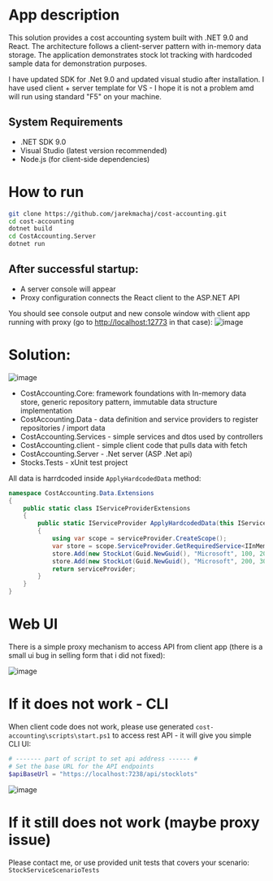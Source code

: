 # App description
This solution provides a cost accounting system built with .NET 9.0 and React. The architecture follows a client-server pattern with in-memory data storage. The application demonstrates stock lot tracking with hardcoded sample data for demonstration purposes.

I have updated SDK for .Net 9.0 and updated visual studio after installation. I have used client + server template for VS - I hope it is not a problem amd will run using standard "F5" on your machine.

## System Requirements
* .NET SDK 9.0
* Visual Studio (latest version recommended)
* Node.js (for client-side dependencies)

# How to run 
```bash
git clone https://github.com/jarekmachaj/cost-accounting.git
cd cost-accounting
dotnet build
cd CostAccounting.Server
dotnet run
```
## After successful startup:
* A server console will appear
* Proxy configuration connects the React client to the ASP.NET API
  
You should see console output and new console window with client app running with proxy (go to [http://localhost:12773](https://localhost:12773/) in that case):
![image](https://github.com/user-attachments/assets/f99a8be1-473b-463b-bb07-2ecfac993879)


# Solution:

![image](https://github.com/user-attachments/assets/6b856822-848b-456a-b924-a7d780ef505c)

* CostAccounting.Core: framework foundations with In-memory data store, generic repository pattern, immutable data structure implementation
* CostAccounting.Data - data definition and service providers to register repositories / import data
* CostAccounting.Services - simple services and dtos used by controllers
* CostAccounting.client -  simple client code that pulls data with fetch
* CostAccounting.Server - .Net server (ASP .Net api)
* Stocks.Tests - xUnit test project


All data is harrdcoded inside `ApplyHardcodedData` method:

```csharp
namespace CostAccounting.Data.Extensions
{
    public static class IServiceProviderExtensions
    {
        public static IServiceProvider ApplyHardcodedData(this IServiceProvider serviceProvider)
        {
            using var scope = serviceProvider.CreateScope();
            var store = scope.ServiceProvider.GetRequiredService<IInMemoryDataStore<StockLot, Guid>>();
            store.Add(new StockLot(Guid.NewGuid(), "Microsoft", 100, 20, new DateTime(2024, 04, 1)));
            store.Add(new StockLot(Guid.NewGuid(), "Microsoft", 200, 30, new DateTime(2024, 04, 2)));
            return serviceProvider;
        }
    }
}
```

# Web UI
There is a simple proxy mechanism to access API from client app (there is a small ui bug in selling form that i did not fixed):

![image](https://github.com/user-attachments/assets/4d1e971b-e2b3-4533-8604-1aadd7531757)


# If it does not work - CLI
When client code does not work, please use generated `cost-accounting\scripts\start.ps1` to access rest API - it will give you simple CLI UI:
```powershell
# ------- part of script to set api address ------ #
# Set the base URL for the API endpoints
$apiBaseUrl = "https://localhost:7238/api/stocklots"
````

![image](https://github.com/user-attachments/assets/ca6ee9c9-5629-4e76-abfc-d13c894edd71)

# If it still does not work (maybe proxy issue)
Please contact me, or use provided unit tests that covers your scenario:
`StockServiceScenarioTests`
